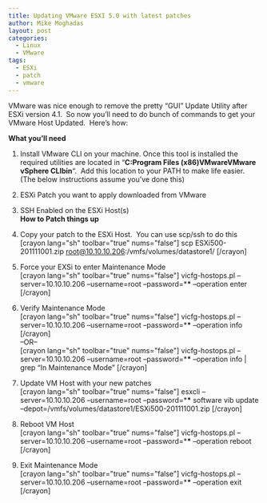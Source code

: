 ```yaml
---
title: Updating VMware ESXI 5.0 with latest patches
author: Mike Moghadas
layout: post
categories:
  - Linux
  - VMware
tags:
  - ESXi
  - patch
  - vmware
---
```

VMware was nice enough to remove the pretty &#8220;GUI&#8221; Update Utility after ESXi version 4.1.  So now you&#8217;ll need to do bunch of commands to get your VMware Host Updated.  Here&#8217;s how:

**What you&#8217;ll need**  
1. Install VMware CLI on your machine. Once this tool is installed the required utilities are located in &#8220;**C:Program Files (x86)VMwareVMware vSphere CLIbin**&#8220;.  Add this location to your PATH to make life easier. (The below instructions assume you&#8217;ve done this)

<!--more-->

2. ESXi Patch you want to apply downloaded from VMware

3. SSH Enabled on the ESXi Host(s)  
**How to Patch things up **

1. Copy your patch to the ESXi Host.  You can use scp/ssh to do this  
[crayon lang="sh" toolbar="true" nums="false"] scp ESXi500-201111001.zip root@10.10.10.206:/vmfs/volumes/datastore1/ [/crayon]  
2. Force your EXSi to enter Maintenance Mode  
[crayon lang="sh" toolbar="true" nums="false"] vicfg-hostops.pl &#8211;server=10.10.10.206 &#8211;username=root &#8211;password=\***\*** &#8211;operation enter [/crayon]  
3. Verify Maintenance Mode  
[crayon lang="sh" toolbar="true" nums="false"] vicfg-hostops.pl &#8211;server=10.10.10.206 &#8211;username=root &#8211;password=\***\*** &#8211;operation info [/crayon]  
&#8211;OR&#8211;  
[crayon lang="sh" toolbar="true" nums="false"] vicfg-hostops.pl &#8211;server=10.10.10.206 &#8211;username=root &#8211;password=\***\*** &#8211;operation info | grep &#8220;In Maintenance Mode&#8221; [/crayon]  
4. Update VM Host with your new patches  
[crayon lang="sh" toolbar="true" nums="false"] esxcli &#8211;server=10.10.10.206 &#8211;username=root &#8211;password=\***\*** software vib update &#8211;depot=/vmfs/volumes/datastore1/ESXi500-201111001.zip [/crayon]  
5. Reboot VM Host  
[crayon lang="sh" toolbar="true" nums="false"] vicfg-hostops.pl &#8211;server=10.10.10.206 &#8211;username=root &#8211;password=\***\*** &#8211;operation reboot [/crayon]  
6. Exit Maintenance Mode  
[crayon lang="sh" toolbar="true" nums="false"] vicfg-hostops.pl &#8211;server=10.10.10.206 &#8211;username=root &#8211;password=\***\*** &#8211;operation exit [/crayon]
